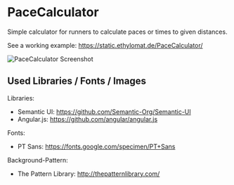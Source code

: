 # PaceCalculator

Simple calculator for runners to calculate paces or times to given distances.

See a working example: https://static.ethylomat.de/PaceCalculator/

![PaceCalculator Screenshot](https://static.ethylomat.de/PaceCalculator/pace.png)

## Used Libraries / Fonts / Images

Libraries:
- Semantic UI: https://github.com/Semantic-Org/Semantic-UI
- Angular.js: https://github.com/angular/angular.js

Fonts:
- PT Sans: https://fonts.google.com/specimen/PT+Sans

Background-Pattern:
- The Pattern Library: http://thepatternlibrary.com/
